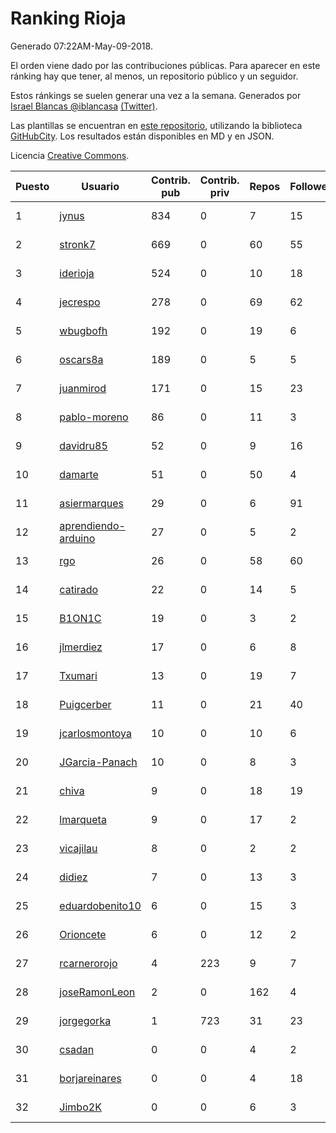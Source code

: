 # Ranking Rioja

Generado 07:22AM-May-09-2018.

El orden viene dado por las contribuciones públicas. Para aparecer en este ránking hay que tener, al menos, un repositorio público y un seguidor.

Estos ránkings se suelen generar una vez a la semana. Generados por [Israel Blancas @iblancasa](https://github.com/iblancasa/) [(Twitter)](https://twitter.com/iblancasa).

Las plantillas se encuentran en [este repositorio](https://github.com/iblancasa/GH-Spanish-Ranking), utilizando la biblioteca [GitHubCity](https://github.com/iblancasa/GitHubCity). Los resultados están disponibles en MD y en JSON.

Licencia [Creative Commons](https://creativecommons.org/licenses/by/4.0/).

| Puesto   |  Usuario  | Contrib. pub | Contrib. priv |Repos| Followers | Desde |  Avatar  |
|----------|-----------|--------------|---------------|-----|-----------|-------|----------|
|1|[jynus](https://github.com/jynus)|834|0|7|15|2014-08-28|![jynus](https://avatars1.githubusercontent.com/u/8576860)|
|2|[stronk7](https://github.com/stronk7)|669|0|60|55|2009-12-14|![stronk7](https://avatars3.githubusercontent.com/u/167147)|
|3|[iderioja](https://github.com/iderioja)|524|0|10|18|2013-07-25|![iderioja](https://avatars3.githubusercontent.com/u/5090808)|
|4|[jecrespo](https://github.com/jecrespo)|278|0|69|62|2012-03-15|![jecrespo](https://avatars2.githubusercontent.com/u/1539718)|
|5|[wbugbofh](https://github.com/wbugbofh)|192|0|19|6|2013-04-24|![wbugbofh](https://avatars2.githubusercontent.com/u/4250161)|
|6|[oscars8a](https://github.com/oscars8a)|189|0|5|5|2017-11-13|![oscars8a](https://avatars2.githubusercontent.com/u/33620978)|
|7|[juanmirod](https://github.com/juanmirod)|171|0|15|23|2013-02-27|![juanmirod](https://avatars2.githubusercontent.com/u/3714422)|
|8|[pablo-moreno](https://github.com/pablo-moreno)|86|0|11|3|2014-07-18|![pablo-moreno](https://avatars1.githubusercontent.com/u/8203696)|
|9|[davidru85](https://github.com/davidru85)|52|0|9|16|2010-11-08|![davidru85](https://avatars2.githubusercontent.com/u/472324)|
|10|[damarte](https://github.com/damarte)|51|0|50|4|2013-04-30|![damarte](https://avatars2.githubusercontent.com/u/4304282)|
|11|[asiermarques](https://github.com/asiermarques)|29|0|6|91|2009-11-05|![asiermarques](https://avatars0.githubusercontent.com/u/149459)|
|12|[aprendiendo-arduino](https://github.com/aprendiendo-arduino)|27|0|5|2|2016-09-02|![aprendiendo-arduino](https://avatars3.githubusercontent.com/u/21957254)|
|13|[rgo](https://github.com/rgo)|26|0|58|60|2009-01-16|![rgo](https://avatars1.githubusercontent.com/u/47124)|
|14|[catirado](https://github.com/catirado)|22|0|14|5|2010-08-04|![catirado](https://avatars2.githubusercontent.com/u/354151)|
|15|[B1ON1C](https://github.com/B1ON1C)|19|0|3|2|2017-05-23|![B1ON1C](https://avatars3.githubusercontent.com/u/28893918)|
|16|[jlmerdiez](https://github.com/jlmerdiez)|17|0|6|8|2014-01-24|![jlmerdiez](https://avatars2.githubusercontent.com/u/6492854)|
|17|[Txumari](https://github.com/Txumari)|13|0|19|7|2010-09-16|![Txumari](https://avatars1.githubusercontent.com/u/401963)|
|18|[Puigcerber](https://github.com/Puigcerber)|11|0|21|40|2011-06-22|![Puigcerber](https://avatars2.githubusercontent.com/u/866808)|
|19|[jcarlosmontoya](https://github.com/jcarlosmontoya)|10|0|10|6|2014-05-23|![jcarlosmontoya](https://avatars1.githubusercontent.com/u/7680456)|
|20|[JGarcia-Panach](https://github.com/JGarcia-Panach)|10|0|8|3|2015-07-08|![JGarcia-Panach](https://avatars0.githubusercontent.com/u/13234598)|
|21|[chiva](https://github.com/chiva)|9|0|18|19|2010-06-15|![chiva](https://avatars1.githubusercontent.com/u/305333)|
|22|[lmarqueta](https://github.com/lmarqueta)|9|0|17|2|2015-09-17|![lmarqueta](https://avatars1.githubusercontent.com/u/14338278)|
|23|[vicajilau](https://github.com/vicajilau)|8|0|2|2|2017-12-01|![vicajilau](https://avatars0.githubusercontent.com/u/34163765)|
|24|[didiez](https://github.com/didiez)|7|0|13|3|2011-02-22|![didiez](https://avatars0.githubusercontent.com/u/632860)|
|25|[eduardobenito10](https://github.com/eduardobenito10)|6|0|15|3|2011-09-06|![eduardobenito10](https://avatars1.githubusercontent.com/u/1029956)|
|26|[Orioncete](https://github.com/Orioncete)|6|0|12|2|2016-03-12|![Orioncete](https://avatars0.githubusercontent.com/u/17803185)|
|27|[rcarnerorojo](https://github.com/rcarnerorojo)|4|223|9|7|2014-04-17|![rcarnerorojo](https://avatars0.githubusercontent.com/u/7326722)|
|28|[joseRamonLeon](https://github.com/joseRamonLeon)|2|0|162|4|2012-04-26|![joseRamonLeon](https://avatars1.githubusercontent.com/u/1682282)|
|29|[jorgegorka](https://github.com/jorgegorka)|1|723|31|23|2008-05-07|![jorgegorka](https://avatars3.githubusercontent.com/u/9585)|
|30|[csadan](https://github.com/csadan)|0|0|4|2|2014-01-21|![csadan](https://avatars0.githubusercontent.com/u/6459730)|
|31|[borjareinares](https://github.com/borjareinares)|0|0|4|18|2011-01-26|![borjareinares](https://avatars3.githubusercontent.com/u/584645)|
|32|[Jimbo2K](https://github.com/Jimbo2K)|0|0|6|3|2016-03-15|![Jimbo2K](https://avatars1.githubusercontent.com/u/17853527)|

